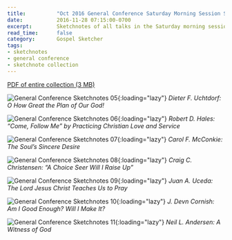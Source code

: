 ```yaml
---
title:          "Oct 2016 General Conference Saturday Morning Session Sketchnotes"
date:           2016-11-28 07:15:00-0700
excerpt:        Sketchnotes of all talks in the Saturday morning session from Oct 2016 LDS General Conference
read_time:      false
category:       Gospel Sketcher
tags:
- sketchnotes
- general conference
- sketchnote collection
---
```


[PDF of entire collection (3 MB)](https://media.bennorris.org/images/gospelsketcher/general-conference/oct-2016/oct-2016-general-conference-02-sat-morning-sketchnotes.pdf)

![General Conference Sketchnotes 05](https://media.bennorris.org/images/gospelsketcher/general-conference/oct-2016/oct-2016-general-conference-sketchnote-05.jpg){:loading="lazy"}
_Dieter F. Uchtdorf: O How Great the Plan of Our God!_

![General Conference Sketchnotes 06](https://media.bennorris.org/images/gospelsketcher/general-conference/oct-2016/oct-2016-general-conference-sketchnote-06.jpg){:loading="lazy"}
_Robert D. Hales: “Come, Follow Me” by Practicing Christian Love and Service_

![General Conference Sketchnotes 07](https://media.bennorris.org/images/gospelsketcher/general-conference/oct-2016/oct-2016-general-conference-sketchnote-07.jpg){:loading="lazy"}
_Carol F. McConkie: The Soul’s Sincere Desire_

![General Conference Sketchnotes 08](https://media.bennorris.org/images/gospelsketcher/general-conference/oct-2016/oct-2016-general-conference-sketchnote-08.jpg){:loading="lazy"}
_Craig C. Christensen: “A Choice Seer Will I Raise Up”_

![General Conference Sketchnotes 09](https://media.bennorris.org/images/gospelsketcher/general-conference/oct-2016/oct-2016-general-conference-sketchnote-09.jpg){:loading="lazy"}
_Juan A. Uceda: The Lord Jesus Christ Teaches Us to Pray_

![General Conference Sketchnotes 10](https://media.bennorris.org/images/gospelsketcher/general-conference/oct-2016/oct-2016-general-conference-sketchnote-10.jpg){:loading="lazy"}
_J. Devn Cornish: Am I Good Enough? Will I Make It?_

![General Conference Sketchnotes 11](https://media.bennorris.org/images/gospelsketcher/general-conference/oct-2016/oct-2016-general-conference-sketchnote-11.jpg){:loading="lazy"}
_Neil L. Andersen: A Witness of God_
